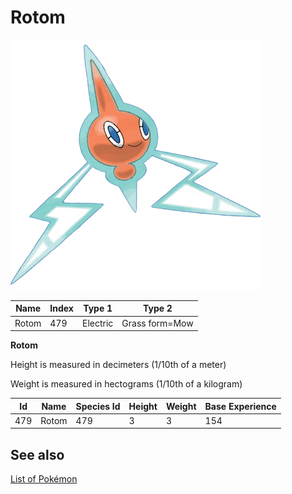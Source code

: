 # Rotom


![Rotom](images/479.png)

| **Name** | **Index** | **Type 1** | **Type 2** |
|----|----|----|----|
| Rotom | 479 | Electric | Grass form=Mow  |

**Rotom** 


Height is measured in decimeters (1/10th of a meter)

Weight is measured in hectograms (1/10th of a kilogram)

| **Id** | **Name** | **Species Id** | **Height** | **Weight** | **Base Experience** |
|--------|----------|----------------|------------|------------|---------------------|
| 479 | Rotom | 479 | 3 | 3 | 154 |


## See also

[List of Pokémon](../pokemon.md)
